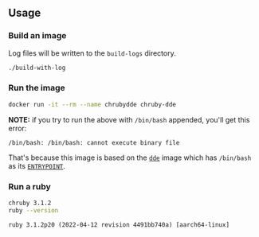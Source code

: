 ## Usage

### Build an image

Log files will be written to the `build-logs` directory.

```sh
./build-with-log
```

### Run the image

```sh
docker run -it --rm --name chrubydde chruby-dde
```

__NOTE:__ if you try to run the above with `/bin/bash` appended, you'll get this error:

```text
/bin/bash: /bin/bash: cannot execute binary file
```

That's because this image is based on the [`dde`](https://github.com/blitterated/docker-dev-env/tree/master) image which has `/bin/bash` as its [`ENTRYPOINT`](https://github.com/blitterated/docker-dev-env/blob/master/Dockerfile#L16).

### Run a ruby

```sh
chruby 3.1.2
ruby --version
```

``` text
ruby 3.1.2p20 (2022-04-12 revision 4491bb740a) [aarch64-linux]
```
